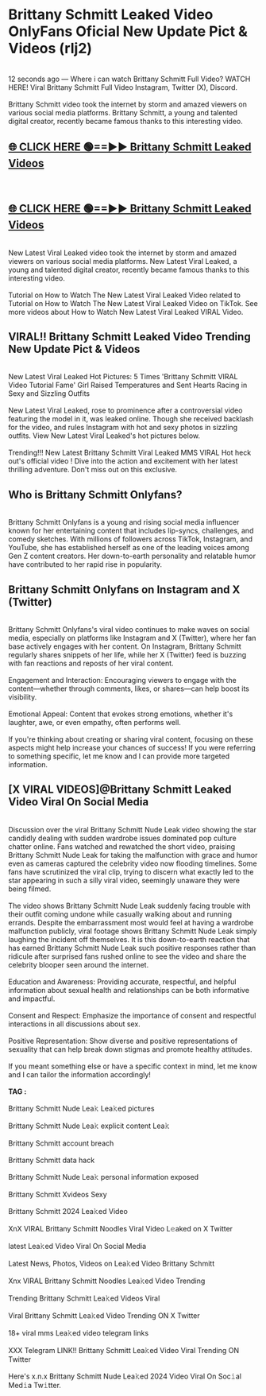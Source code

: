 # Brittany Schmitt Leaked Video OnlyFans Oficial New Update Pict & Videos (rlj2)
<br>
12 seconds ago — Where i can watch Brittany Schmitt Full Video? WATCH HERE! Viral Brittany Schmitt Full Video Instagram, Twitter (X), Discord.
<br><br>
Brittany Schmitt video took the internet by storm and amazed viewers on various social media platforms. Brittany Schmitt, a young and talented digital creator, recently became famous thanks to this interesting video.
<br>
<h2><a href="https://play.trustnlinepharmacy.us?title=Brittany_Schmitt">🌐 CLICK HERE 🟢==►► Brittany Schmitt Leaked Videos</a></h2>
<br>
<h2><a href="https://play.trustnlinepharmacy.us?title=Brittany_Schmitt">🌐 CLICK HERE 🟢==►► Brittany Schmitt Leaked Videos</a></h2>
<br>
New Latest Viral Leaked video took the internet by storm and amazed viewers on various social media platforms. New Latest Viral Leaked, a young and talented digital creator, recently became famous thanks to this interesting video.
<br><br>
Tutorial on How to Watch The New Latest Viral Leaked Video related to Tutorial on How to Watch The New Latest Viral Leaked Video on TikTok. See more videos about How to Watch New Latest Viral Leaked VIRAL Video.
<br>
<h2>VIRAL!! Brittany Schmitt Leaked Video Trending New Update Pict & Videos</h2>
<br>
New Latest Viral Leaked Hot Pictures: 5 Times 'Brittany Schmitt VIRAL Video Tutorial Fame' Girl Raised Temperatures and Sent Hearts Racing in Sexy and Sizzling Outfits
<br><br>
New Latest Viral Leaked, rose to prominence after a controversial video featuring the model in it, was leaked online. Though she received backlash for the video, and rules Instagram with hot and sexy photos in sizzling outfits. View New Latest Viral Leaked's hot pictures below.
<br><br>
Trending!!! New Latest Brittany Schmitt Viral Leaked MMS VIRAL Hot heck out's official video ! Dive into the action and excitement with her latest thrilling adventure. Don't miss out on this exclusive.
<br>
<h2>Who is Brittany Schmitt Onlyfans?</h2>
<br>
Brittany Schmitt Onlyfans is a young and rising social media influencer known for her entertaining content that includes lip-syncs, challenges, and comedy sketches. With millions of followers across TikTok, Instagram, and YouTube, she has established herself as one of the leading voices among Gen Z content creators. Her down-to-earth personality and relatable humor have contributed to her rapid rise in popularity.
<br>
<h2>Brittany Schmitt Onlyfans on Instagram and X (Twitter)</h2>
<br>
Brittany Schmitt Onlyfans's viral video continues to make waves on social media, especially on platforms like Instagram and X (Twitter), where her fan base actively engages with her content. On Instagram, Brittany Schmitt regularly shares snippets of her life, while her X (Twitter) feed is buzzing with fan reactions and reposts of her viral content.
<br><br>
Engagement and Interaction: Encouraging viewers to engage with the content—whether through comments, likes, or shares—can help boost its visibility.
<br><br>
Emotional Appeal: Content that evokes strong emotions, whether it's laughter, awe, or even empathy, often performs well.
<br><br>
If you're thinking about creating or sharing viral content, focusing on these aspects might help increase your chances of success! If you were referring to something specific, let me know and I can provide more targeted information.
<br>
<h2>[X VIRAL VIDEOS]@Brittany Schmitt Leaked Video Viral On Social Media</h2>
<br>
Discussion over the viral Brittany Schmitt Nude Leak video showing the star candidly dealing with sudden wardrobe issues dominated pop culture chatter online. Fans watched and rewatched the short video, praising Brittany Schmitt Nude Leak for taking the malfunction with grace and humor even as cameras captured the celebrity video now flooding timelines. Some fans have scrutinized the viral clip, trying to discern what exactly led to the star appearing in such a silly viral video, seemingly unaware they were being filmed.
<br><br>
The video shows Brittany Schmitt Nude Leak suddenly facing trouble with their outfit coming undone while casually walking about and running errands. Despite the embarrassment most would feel at having a wardrobe malfunction publicly, viral footage shows Brittany Schmitt Nude Leak simply laughing the incident off themselves. It is this down-to-earth reaction that has earned Brittany Schmitt Nude Leak such positive responses rather than ridicule after surprised fans rushed online to see the video and share the celebrity blooper seen around the internet.
<br><br>
Education and Awareness: Providing accurate, respectful, and helpful information about sexual health and relationships can be both informative and impactful.
<br><br>
Consent and Respect: Emphasize the importance of consent and respectful interactions in all discussions about sex.
<br><br>
Positive Representation: Show diverse and positive representations of sexuality that can help break down stigmas and promote healthy attitudes.
<br><br>
If you meant something else or have a specific context in mind, let me know and I can tailor the information accordingly!
<br><br>
<strong>TAG :</strong>
<br><br>
Brittany Schmitt Nude Lea𝚔 Lea𝚔ed pictures
<br><br>
Brittany Schmitt Nude Lea𝚔 explicit content Lea𝚔
<br><br>
Brittany Schmitt account breach
<br><br>
Brittany Schmitt data hack
<br><br>
Brittany Schmitt Nude Lea𝚔 personal information exposed
<br><br>
Brittany Schmitt Xvideos Sexy
<br><br>
Brittany Schmitt 2024 Lea𝚔ed Video
<br><br>
XnX VIRAL Brittany Schmitt Noodles Viral Video L𝚎aked on X Twitter
<br><br>
latest Lea𝚔ed Video Viral On Social Media
<br><br>
Latest News, Photos, Videos on Lea𝚔ed Video Brittany Schmitt
<br><br>
Xnx VIRAL Brittany Schmitt Noodles Lea𝚔ed Video Trending
<br><br>
Trending Brittany Schmitt Lea𝚔ed Videos Viral
<br><br>
Viral Brittany Schmitt Lea𝚔ed Video Trending ON X Twitter
<br><br>
18+ viral mms Lea𝚔ed video telegram links
<br><br>
XXX Telegram LINK!! Brittany Schmitt Lea𝚔ed Video Viral Trending ON Twitter
<br><br>
Here's x.n.x Brittany Schmitt Nude Lea𝚔ed 2024 Video Viral On Soc𝚒al Med𝚒a Tw𝚒tter.